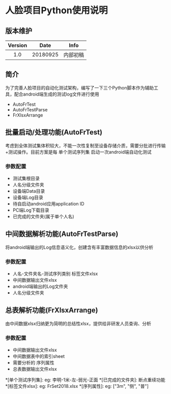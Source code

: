 # 人脸项目Python使用说明
## 版本维护
|Version|Date|Info|
|:--:|:--:|:--:|
|1.0|20180925|内部初稿|
## 简介
为了完善人脸项目的自动化测试架构，编写了一下三个Python脚本作为辅助工具，配合android端生成的测试log文件进行使用
 - AutoFrTest
 - AutoFrTestParse
 - FrXlsxArrange
## 批量启动/处理功能(AutoFrTest)
考虑到全体测试集体积较大，不能一次性复制至设备存储介质，需要分批进行传输+测试操作。目前方案是每 单个测试序列集 启动一次android端自动化测试
### 参数配置
- 测试集根目录
- 人名分级文件夹
- 设备端Data目录
- 设备端Log目录
- 待自启动android应用application ID
- PC端Log下载目录
- 已完成的文件夹(属于单个人名)
## 中间数据解析功能(AutoFrTestParse)
将android端输出的Log信息语义化，创建含有丰富数据信息的xlsx以供分析
### 参数配置
- 人名-文件夹名-测试序列类别 标签文件xlsx
- 中间数据输出文件xlsx
- android端输出的Log文件夹
- 人名分级文件夹
## 总表解析功能(FrXlsxArrange)
由中间数据xlsx归纳更为简明的总结性xlsx，提供给非研发人员查询、分析
### 参数配置
- 中间数据输出文件xlsx
- 中间数据表中的索引sheet
- 需要分析的 序列属性
- 总表数据输出文件xlsx



*[单个测试序列集]: eg: 李明-1米-左-弱光-正面
*[已完成的文件夹]: 断点重续功能
*[标签文件xlsx]: eg: FrSet2018.xlsx
*[序列属性]: eg: ["3m", "侧", "普"]
<!--stackedit_data:
eyJoaXN0b3J5IjpbLTE4MzAwMjQxODYsMTY2OTA2MzEzOF19
-->